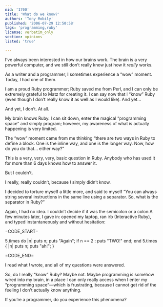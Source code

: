 ```yaml
---
nid: '1700'
title: 'What do we know?'
authors: 'Tony Mobily'
published: '2006-07-29 12:50:58'
tags: 'programming,ruby'
license: verbatim_only
section: opinions
listed: 'true'

---
```

I’ve always been interested in how our brains work. The brain is a very powerful computer, and we still don’t really know just how it _really_ works.

As a writer and a programmer, I sometimes experience a “wow” moment. Today, I had one of them.

I am a proud Ruby programmer; Ruby saved me from Perl, and I can only be extremely grateful to Matz for creating it. I can say now that I “know” Ruby (even though I don’t really know it as well as I would like). And yet...

And yet, I don’t. At all.

My brain knows Ruby. I can sit down, enter the magical “programming space” and simply program; however, my awareness of what is actually happening is very limited.

The “wow” moment came from me thinking “there are two ways in Ruby to define a block. One is the inline way, and one is the longer way. Now, how do you do that... either way?”

This is a very, very, very, basic question in Ruby. Anybody who has used it for more than 6 days knows how to answer it.

But I couldn’t.

I really, really couldn’t, because _I_ simply didn’t know.

I decided to torture myself a little more, and said to myself “You can always string several instructions in the same line using a separator. So, what is the separator in Ruby?”

Again, I had no idea. I couldn’t decide if it was the semicolon or a colon.A few minutes later, I gave in: opened my laptop, ran irb (Interactive Ruby), and typed instantaneously and without hesitation:


=CODE_START=

5.times do |n| puts n; puts "Again"; if n == 2 : puts "TWO!" end; end
5.times { |n| puts n; puts "ah!"; }

=CODE_END=

I read what _I_ wrote, and all of my questions were answered.

So, do I really “know” Ruby? Maybe not. Maybe programming is somehow wired into my brain, in a place I can only really access when I enter my “programming space”—which is frustrating, because I cannot get rid of the feeling I don’t actually know anything.

If you’re a programmer, do you experience this phenomena?


